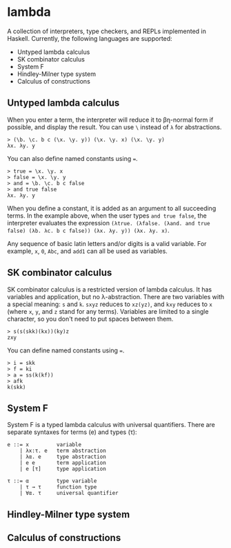 # lambda
A collection of interpreters, type checkers, and REPLs implemented in Haskell. Currently, the following languages are supported:
* Untyped lambda calculus
* SK combinator calculus
* System F
* Hindley-Milner type system
* Calculus of constructions

## Untyped lambda calculus
When you enter a term, the interpreter will reduce it to βη-normal form if possible, and display the result. You can use  `\` instead of `λ` for abstractions.

```
> (\b. \c. b c (\x. \y. y)) (\x. \y. x) (\x. \y. y)
λx. λy. y
```

You can also define named constants using `=`.

```
> true = \x. \y. x
> false = \x. \y. y
> and = \b. \c. b c false
> and true false
λx. λy. y
```

When you define a constant, it is added as an argument to all succeeding terms. In the example above, when the user types `and true false`, the interpreter evaluates the expression `(λtrue. (λfalse. (λand. and true false) (λb. λc. b c false)) (λx. λy. y)) (λx. λy. x)`.

Any sequence of basic latin letters and/or digits is a valid variable. For example, `x`, `0`, `Abc`, and `add1` can all be used as variables.

## SK combinator calculus
SK combinator calculus is a restricted version of lambda calculus. It has variables and application, but no λ-abstraction. There are two variables with a special meaning: `s` and `k`. `sxyz` reduces to `xz(yz)`, and `kxy` reduces to `x` (where `x`, `y`, and `z` stand for any terms). Variables are limited to a single character, so you don't need to put spaces between them.

```
> s(s(skk)(kx))(ky)z
zxy
```

You can define named constants using `=`.

```
> i = skk
> f = ki
> a = ss(k(kf))
> afk
k(skk)
```

## System F
System F is a typed lambda calculus with universal quantifiers. There are separate syntaxes for terms (e) and types (τ):

```
e ::= x         variable
    | λx:τ. e   term abstraction
    | λα. e     type abstraction
    | e e       term application
    | e [τ]     type application

τ ::= α         type variable
    | τ → τ     function type
    | ∀α. τ     universal quantifier
```



## Hindley-Milner type system

## Calculus of constructions

